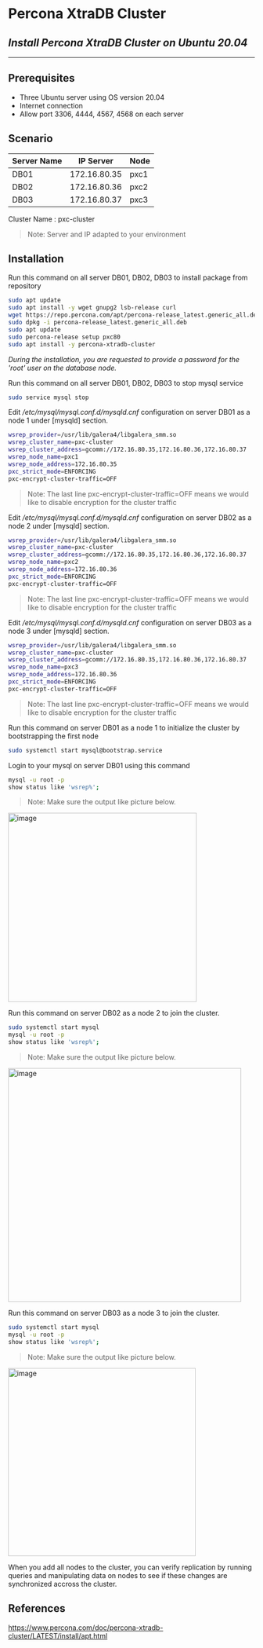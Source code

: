 # Percona XtraDB Cluster
## _Install Percona XtraDB Cluster on Ubuntu 20.04_
----------------
## Prerequisites
- Three Ubuntu server using OS version 20.04
- Internet connection
- Allow port 3306, 4444, 4567, 4568 on each server

## Scenario

| Server Name  | IP Server | Node |
| ------------- | ------------- |------|
| DB01  | 172.16.80.35  | pxc1 |
| DB02  | 172.16.80.36  | pxc2 |
| DB03  | 172.16.80.37  | pxc3 |

Cluster Name : pxc-cluster

> Note: Server and IP adapted to your environment

## Installation

Run this command on all server DB01, DB02, DB03 to install package from repository

```sh
sudo apt update
sudo apt install -y wget gnupg2 lsb-release curl
wget https://repo.percona.com/apt/percona-release_latest.generic_all.deb
sudo dpkg -i percona-release_latest.generic_all.deb
sudo apt update
sudo percona-release setup pxc80
sudo apt install -y percona-xtradb-cluster
```
_During the installation, you are requested to provide a password for the 'root' user on the database node._

Run this command on all server DB01, DB02, DB03 to stop mysql service
```sh
sudo service mysql stop
```
Edit _/etc/mysql/mysql.conf.d/mysqld.cnf_ configuration on server DB01 as a node 1 under [mysqld] section.

```sh
wsrep_provider=/usr/lib/galera4/libgalera_smm.so
wsrep_cluster_name=pxc-cluster
wsrep_cluster_address=gcomm://172.16.80.35,172.16.80.36,172.16.80.37
wsrep_node_name=pxc1
wsrep_node_address=172.16.80.35
pxc_strict_mode=ENFORCING
pxc-encrypt-cluster-traffic=OFF
```
>Note: The last line pxc-encrypt-cluster-traffic=OFF means we would like to disable encryption for the cluster traffic

Edit _/etc/mysql/mysql.conf.d/mysqld.cnf_ configuration on server DB02 as a node 2 under [mysqld] section.

```sh
wsrep_provider=/usr/lib/galera4/libgalera_smm.so
wsrep_cluster_name=pxc-cluster
wsrep_cluster_address=gcomm://172.16.80.35,172.16.80.36,172.16.80.37
wsrep_node_name=pxc2
wsrep_node_address=172.16.80.36
pxc_strict_mode=ENFORCING
pxc-encrypt-cluster-traffic=OFF
```
>Note: The last line pxc-encrypt-cluster-traffic=OFF means we would like to disable encryption for the cluster traffic

Edit _/etc/mysql/mysql.conf.d/mysqld.cnf_ configuration on server DB03 as a node 3 under [mysqld] section.

```sh
wsrep_provider=/usr/lib/galera4/libgalera_smm.so
wsrep_cluster_name=pxc-cluster
wsrep_cluster_address=gcomm://172.16.80.35,172.16.80.36,172.16.80.37
wsrep_node_name=pxc3
wsrep_node_address=172.16.80.36
pxc_strict_mode=ENFORCING
pxc-encrypt-cluster-traffic=OFF
```
>Note: The last line pxc-encrypt-cluster-traffic=OFF means we would like to disable encryption for the cluster traffic

Run this command on server DB01 as a node 1 to initialize the cluster by bootstrapping the first node

```sh
sudo systemctl start mysql@bootstrap.service
```
Login to your mysql on server DB01 using this command

```sh
mysql -u root -p
show status like 'wsrep%';
```
>Note: Make sure the output like picture below.

<img width="385" alt="image" src="https://user-images.githubusercontent.com/103473029/162886266-15609324-34dd-4fa2-a5fe-d6f178d4fc17.png">


Run this command on server DB02 as a node 2 to join the cluster.

```sh
sudo systemctl start mysql
mysql -u root -p
show status like 'wsrep%';
```
>Note: Make sure the output like picture below.

<img width="476" alt="image" src="https://user-images.githubusercontent.com/103473029/162886367-8e1d31bd-a2da-4363-8dc1-5af647f32963.png">


Run this command on server DB03 as a node 3 to join the cluster.

```sh
sudo systemctl start mysql
mysql -u root -p
show status like 'wsrep%';
```
>Note: Make sure the output like picture below.

<img width="383" alt="image" src="https://user-images.githubusercontent.com/103473029/162886417-b6bc2f8e-d913-4343-a803-30f79a88a97d.png">

When you add all nodes to the cluster, you can verify replication by running queries and manipulating data on nodes to see if these changes are synchronized accross the cluster.

## References
https://www.percona.com/doc/percona-xtradb-cluster/LATEST/install/apt.html



[//]: # (These are reference links used in the body of this note and get stripped out when the markdown processor does its job. There is no need to format nicely because it shouldn't be seen. Thanks SO - http://stackoverflow.com/questions/4823468/store-comments-in-markdown-syntax)

   [dill]: <https://github.com/joemccann/dillinger>
   [git-repo-url]: <https://github.com/joemccann/dillinger.git>
   [john gruber]: <http://daringfireball.net>
   [df1]: <http://daringfireball.net/projects/markdown/>
   [markdown-it]: <https://github.com/markdown-it/markdown-it>
   [Ace Editor]: <http://ace.ajax.org>
   [node.js]: <http://nodejs.org>
   [Twitter Bootstrap]: <http://twitter.github.com/bootstrap/>
   [jQuery]: <http://jquery.com>
   [@tjholowaychuk]: <http://twitter.com/tjholowaychuk>
   [express]: <http://expressjs.com>
   [AngularJS]: <http://angularjs.org>
   [Gulp]: <http://gulpjs.com>

   [PlDb]: <https://github.com/joemccann/dillinger/tree/master/plugins/dropbox/README.md>
   [PlGh]: <https://github.com/joemccann/dillinger/tree/master/plugins/github/README.md>
   [PlGd]: <https://github.com/joemccann/dillinger/tree/master/plugins/googledrive/README.md>
   [PlOd]: <https://github.com/joemccann/dillinger/tree/master/plugins/onedrive/README.md>
   [PlMe]: <https://github.com/joemccann/dillinger/tree/master/plugins/medium/README.md>
   [PlGa]: <https://github.com/RahulHP/dillinger/blob/master/plugins/googleanalytics/README.md>
